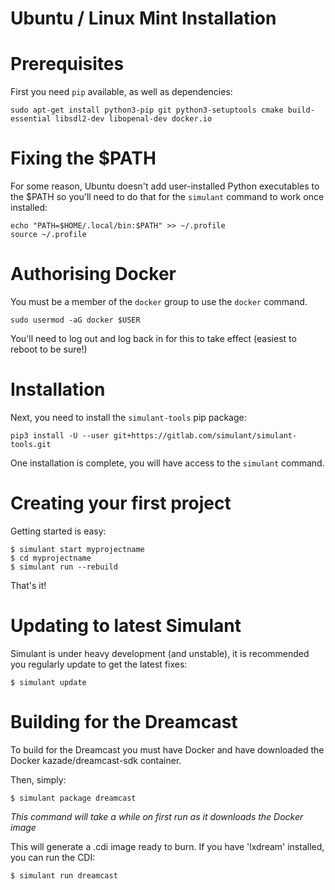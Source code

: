 
# Ubuntu / Linux Mint Installation

# Prerequisites

First you need `pip` available, as well as dependencies:

```
sudo apt-get install python3-pip git python3-setuptools cmake build-essential libsdl2-dev libopenal-dev docker.io
```

# Fixing the $PATH

For some reason, Ubuntu doesn't add user-installed Python executables to the $PATH so you'll
need to do that for the `simulant` command to work once installed:

```
echo "PATH=$HOME/.local/bin:$PATH" >> ~/.profile
source ~/.profile
```

# Authorising Docker

You must be a member of the `docker` group to use the `docker` command.

```
sudo usermod -aG docker $USER
```

You'll need to log out and log back in for this to take effect (easiest to reboot to be sure!)

# Installation

Next, you need to install the `simulant-tools` pip package:

```
pip3 install -U --user git+https://gitlab.com/simulant/simulant-tools.git
```

One installation is complete, you will have access to the `simulant` command.


# Creating your first project

Getting started is easy:

```
$ simulant start myprojectname
$ cd myprojectname
$ simulant run --rebuild
```

That's it!

# Updating to latest Simulant

Simulant is under heavy development (and unstable), it is recommended you regularly update to get the latest fixes:

```
$ simulant update
```

# Building for the Dreamcast

To build for the Dreamcast you must have Docker and have downloaded the Docker kazade/dreamcast-sdk container.

Then, simply:

```
$ simulant package dreamcast
```

*This command will take a while on first run as it downloads the Docker image*

This will generate a .cdi image ready to burn. If you have 'lxdream' installed, you can run the CDI:

```
$ simulant run dreamcast
```
